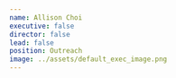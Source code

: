 ```yaml
---
name: Allison Choi
executive: false
director: false
lead: false
position: Outreach
image: ../assets/default_exec_image.png
---
```

